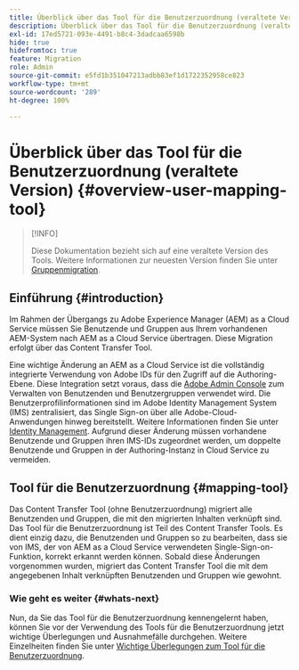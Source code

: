 ```yaml
---
title: Überblick über das Tool für die Benutzerzuordnung (veraltete Version)
description: Überblick über das Tool für die Benutzerzuordnung (veraltete Version)
exl-id: 17ed5721-093e-4491-b8c4-3dadcaa6598b
hide: true
hidefromtoc: true
feature: Migration
role: Admin
source-git-commit: e5fd1b351047213adbb83ef1d1722352958ce823
workflow-type: tm+mt
source-wordcount: '289'
ht-degree: 100%

---
```



# Überblick über das Tool für die Benutzerzuordnung (veraltete Version) {#overview-user-mapping-tool}

>[!INFO]
>
>Diese Dokumentation bezieht sich auf eine veraltete Version des Tools. Weitere Informationen zur neuesten Version finden Sie unter [Gruppenmigration](/help/journey-migration/content-transfer-tool/using-content-transfer-tool/group-migration.md).

<!-- Alexandru: drafting this for now

NOTE: "LEGACY" for user mapping includes everything before (that is, not including) 2.0.16 of CTT.

>[!CONTEXTUALHELP]
>id="aemcloud_ctt_usermapping"
>title="User Mapping Tool"
>abstract="The Content Transfer Tool helps you move users and groups from your existing AEM system to AEM as a Cloud Service. Existing users and groups need to be mapped to their IMS IDs to avoid duplicate users and groups on the Cloud Service author instance."
>additional-url="https://experienceleague.adobe.com/docs/experience-manager-cloud-service/moving/cloud-migration/content-transfer-tool/using-user-mapping-tool.html?lang=de#important-considerations" text="Important Considerations for using User Mapping Tool"
>additional-url="https://experienceleague.adobe.com/docs/experience-manager-cloud-service/moving/cloud-migration/content-transfer-tool/using-user-mapping-tool.html?lang=de#using-user-mapping-tool" text="Using User Mapping Tool"

-->

## Einführung {#introduction}

Im Rahmen der Übergangs zu Adobe Experience Manager (AEM) as a Cloud Service müssen Sie Benutzende und Gruppen aus Ihrem vorhandenen AEM-System nach AEM as a Cloud Service übertragen. Diese Migration erfolgt über das Content Transfer Tool.

Eine wichtige Änderung an AEM as a Cloud Service ist die vollständig integrierte Verwendung von Adobe IDs für den Zugriff auf die Authoring-Ebene. Diese Integration setzt voraus, dass die [Adobe Admin Console](https://helpx.adobe.com/de/enterprise/using/admin-console.html) zum Verwalten von Benutzenden und Benutzergruppen verwendet wird. Die Benutzerprofilinformationen sind im Adobe Identity Management System (IMS) zentralisiert, das Single Sign-on über alle Adobe-Cloud-Anwendungen hinweg bereitstellt. Weitere Informationen finden Sie unter [Identity Management](https://experienceleague.adobe.com/docs/experience-manager-cloud-service/content/overview/what-is-new-and-different.html?lang=de#identity-management). Aufgrund dieser Änderung müssen vorhandene Benutzende und Gruppen ihren IMS-IDs zugeordnet werden, um doppelte Benutzende und Gruppen in der Authoring-Instanz in Cloud Service zu vermeiden.

## Tool für die Benutzerzuordnung {#mapping-tool}

Das Content Transfer Tool (ohne Benutzerzuordnung) migriert alle Benutzenden und Gruppen, die mit den migrierten Inhalten verknüpft sind. Das Tool für die Benutzerzuordnung ist Teil des Content Transfer Tools. Es dient einzig dazu, die Benutzenden und Gruppen so zu bearbeiten, dass sie von IMS, der von AEM as a Cloud Service verwendeten Single-Sign-on-Funktion, korrekt erkannt werden können. Sobald diese Änderungen vorgenommen wurden, migriert das Content Transfer Tool die mit dem angegebenen Inhalt verknüpften Benutzenden und Gruppen wie gewohnt.

### Wie geht es weiter {#whats-next}

Nun, da Sie das Tool für die Benutzerzuordnung kennengelernt haben, können Sie vor der Verwendung des Tools für die Benutzerzuordnung jetzt wichtige Überlegungen und Ausnahmefälle durchgehen. Weitere Einzelheiten finden Sie unter [Wichtige Überlegungen zum Tool für die Benutzerzuordnung](/help/journey-migration/content-transfer-tool/user-mapping-tool-legacy/considerations-user-mapping-tool-legacy.md).

